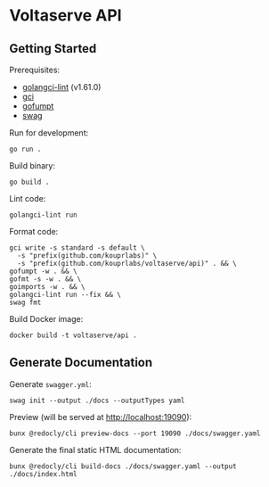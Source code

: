 # Voltaserve API

## Getting Started

Prerequisites:

- [golangci-lint](https://github.com/golangci/golangci-lint/releases/tag/v1.61.0) (v1.61.0)
- [gci](https://github.com/daixiang0/gci)
- [gofumpt](https://github.com/mvdan/gofumpt)
- [swag](https://github.com/swaggo/swag)

Run for development:

```shell
go run .
```

Build binary:

```shell
go build .
```

Lint code:

```shell
golangci-lint run
```

Format code:

```shell
gci write -s standard -s default \
  -s "prefix(github.com/kouprlabs)" \
  -s "prefix(github.com/kouprlabs/voltaserve/api)" . && \
gofumpt -w . && \
gofmt -s -w . && \
goimports -w . && \
golangci-lint run --fix && \
swag fmt
```

Build Docker image:

```shell
docker build -t voltaserve/api .
```

## Generate Documentation

Generate `swagger.yml`:

```shell
swag init --output ./docs --outputTypes yaml
```

Preview (will be served at [http://localhost:19090](http://localhost:19090)):

```shell
bunx @redocly/cli preview-docs --port 19090 ./docs/swagger.yaml
```

Generate the final static HTML documentation:

```shell
bunx @redocly/cli build-docs ./docs/swagger.yaml --output ./docs/index.html
```

